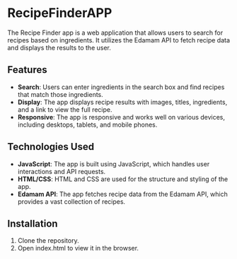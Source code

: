 # RecipeFinderAPP

The Recipe Finder app is a web application that allows users to search for recipes based on ingredients. It utilizes the Edamam API to fetch recipe data and displays the results to the user.

## Features

- **Search**: Users can enter ingredients in the search box and find recipes that match those ingredients.
- **Display**: The app displays recipe results with images, titles, ingredients, and a link to view the full recipe.
- **Responsive**: The app is responsive and works well on various devices, including desktops, tablets, and mobile phones.

## Technologies Used

- **JavaScript**: The app is built using JavaScript, which handles user interactions and API requests.
- **HTML/CSS**: HTML and CSS are used for the structure and styling of the app.
- **Edamam API**: The app fetches recipe data from the Edamam API, which provides a vast collection of recipes.

## Installation

1. Clone the repository.
2. Open index.html to view it in the browser.

